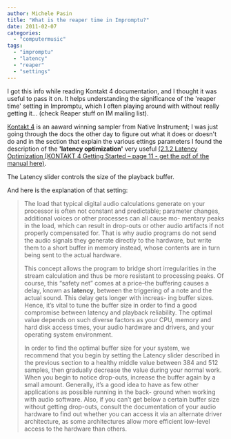 ```yaml
---
author: Michele Pasin
title: "What is the reaper time in Impromptu?"
date: 2011-02-07
categories: 
  - "computermusic"
tags: 
  - "impromptu"
  - "latency"
  - "reaper"
  - "settings"
---
```


I got this info while reading Kontakt 4 documentation, and I thought it was useful to pass it on. It helps understanding the significance of the 'reaper time' setting in Impromptu, which I often playing around with without really getting it... (check Reaper stuff on IM mailing list).

[Kontakt 4](https://www.soundonsound.com/reviews/native-instruments-kontakt-4) is an aaward winning sampler from Native Instrument; I was just going through the docs the other day to figure out what it does or doesn't do and in the section that explain the various ettings parameters I found the description of the **'latency optimization'** very useful [(2.1.2 Latency Optimization \[KONTAKT 4 Getting Started – page 11 - get the pdf of the manual here)](https://www.native-instruments.com/fileadmin/ni_media/downloads/manuals/KONTAKT_PLAYER_4_Getting_Started_English.pdf).

The Latency slider controls the size of the playback buffer.

And here is the explanation of that setting:

> The load that typical digital audio calculations generate on your processor is often not constant and predictable; parameter changes, additional voices or other processes can all cause mo- mentary peaks in the load, which can result in drop-outs or other audio artifacts if not properly compensated for. That is why audio programs do not send the audio signals they generate directly to the hardware, but write them to a short buffer in memory instead, whose contents are in turn being sent to the actual hardware. 
> 
> This concept allows the program to bridge short irregularities in the stream calculation and thus be more resistant to processing peaks. Of course, this “safety net” comes at a price–the buffering causes a delay, known as **latency**, between the triggering of a note and the actual sound. This delay gets longer with increas- ing buffer sizes. Hence, it’s vital to tune the buffer size in order to find a good compromise between latency and playback reliability. The optimal value depends on such diverse factors as your CPU, memory and hard disk access times, your audio hardware and drivers, and your operating system environment. 
> 
> In order to find the optimal buffer size for your system, we recommend that you begin by setting the Latency slider described in the previous section to a healthy middle value between 384 and 512 samples, then gradually decrease the value during your normal work. When you begin to notice drop-outs, increase the buffer again by a small amount. Generally, it’s a good idea to have as few other applications as possible running in the back- ground when working with audio software. Also, if you can’t get below a certain buffer size without getting drop-outs, consult the documentation of your audio hardware to find out whether you can access it via an alternate driver architecture, as some architectures allow more efficient low-level access to the hardware than others.
